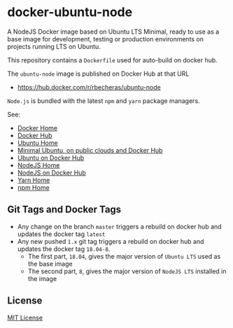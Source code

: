 # docker-ubuntu-node

A NodeJS Docker image based on Ubuntu LTS Minimal, ready to use as a base image for development, testing or production environments on projects running LTS on Ubuntu.

This repository contains a `Dockerfile` used for auto-build on docker hub.

The `ubuntu-node` image is published on Docker Hub at that URL

* https://hub.docker.com/r/rbecheras/ubuntu-node

`Node.js` is bundled with the latest `npm` and `yarn` package managers.

See:

* [Docker Home](https://www.docker.com)
* [Docker Hub](https://hub.docker.com)
* [Ubuntu Home](https://www.ubuntu.com)
* [Minimal Ubuntu, on public clouds and Docker Hub](https://blog.ubuntu.com/2018/07/09/minimal-ubuntu-released)
* [Ubuntu on Docker Hub](https://hub.docker.com/_/ubuntu/)
* [NodeJS Home](https://nodejs.org)
* [NodeJS on Docker Hub](https://hub.docker.com/_/node/)
* [Yarn Home](https://yarnpkg.com)
* [npm Home](https://www.npmjs.com)

## Git Tags and Docker Tags

- Any change on the branch `master` triggers a rebuild on docker hub and updates the docker tag `latest`
- Any new pushed `1.x` git tag triggers a rebuild on docker hub and updates the docker tag `18.04-8`.
    * The first part, `18.04`, gives the major version of `Ubuntu LTS` used as the base image
    * The second part, `8`, gives the major version of `NodeJS LTS` installed in the image

## License

[MIT License](LICENSE)
